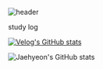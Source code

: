 ![header](https://capsule-render.vercel.app/api?type=cylinder&color=0:D2B48C,60:D2B48C,80:D2B48C,100:FFFFFF&text=welcome&fontColor=FFFFFF)


study log

[![Velog's GitHub stats](https://velog-readme-stats.vercel.app/api?name=jaehyeonkim2358)](https://github.com/eungyeole/velog-readme-stats)


![Jaehyeon's GitHub stats](https://github-readme-stats.vercel.app/api?username=Jaehyeonkim2358&show_icons=true&theme=tokyonight)

<!--
깃헙 헤더 꾸미기 : https://github.com/kyechan99/capsule-render#types
벨로그 가져오기 : https://github.com/eungyeole/velog-readme-stats
깃헙 스탯 표 만들기 : https://eunhee-programming.tistory.com/244
CSS 색상 표 : https://www.w3schools.com/colors/colors_hex.asp




**jaehyeonkim2358/jaehyeonkim2358** is a ✨ _special_ ✨ repository because its `README.md` (this file) appears on your GitHub profile.

Here are some ideas to get you started:

- 🔭 I’m currently working on ...
- 🌱 I’m currently learning ...
- 👯 I’m looking to collaborate on ...
- 🤔 I’m looking for help with ...
- 💬 Ask me about ...
- 📫 How to reach me: ...
- 😄 Pronouns: ...
- ⚡ Fun fact: ...
-->
